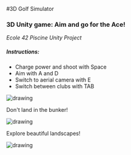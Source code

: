 #3D Golf Simulator

### 3D Unity game: Aim and go for the Ace!
*Ecole 42 Piscine Unity Project*

##### Instructions: 

- Charge power and shoot with Space
- Aim with A and D
- Switch to aerial camera with E
- Switch between clubs with TAB

<img src="https://github.com/JanWalsh91/golf_simulator/blob/master/media/GIF%201.gif" alt="drawing"/>

Don't land in the bunker!

<img src="https://github.com/JanWalsh91/golf_simulator/blob/master/media/GIF%202.gif" alt="drawing"/>

Explore beautiful landscapes!

<img src="https://github.com/JanWalsh91/golf_simulator/blob/master/media/GIF%203.gif" alt="drawing"/>
